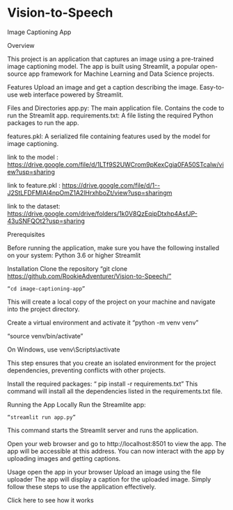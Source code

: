 # Vision-to-Speech

Image Captioning App

Overview

This project is an application that captures an image using a pre-trained image captioning model. The app is built using Streamlit, a popular open-source app framework for Machine Learning and Data Science projects.

Features
Upload an image and get a caption describing the image.
Easy-to-use web interface powered by Streamlit.

Files and Directories
app.py: The main application file. Contains the code to run the Streamlit app. requirements.txt: A file listing the required Python packages to run the app.

features.pkl: A serialized file containing features used by the model for image captioning.

link to the model : https://drive.google.com/file/d/1LTf9S2UWCrom9pKexCgia0FA50STcalw/view?usp=sharing

link to feature.pkl : https://drive.google.com/file/d/1--J2StLFDFMIAl4npOmZ1A2lHrxhboZt/view?usp=sharingm


link to the dataset: https://drive.google.com/drive/folders/1k0V8QzEqipDtxhp4AsfJP-43uSNFQOt2?usp=sharing 



Prerequisites

Before running the application, make sure you have the following installed on your system:
Python 3.6 or higher
Streamlit

Installation
Clone the repository
    “git clone https://github.com/RookieAdventurer/Vision-to-Speech/”

    “cd image-captioning-app”
   
   This will create a local copy of the project on your machine and navigate into the project directory.

Create a virtual environment and activate it
    “python -m venv venv”

   “source venv/bin/activate”  

 On Windows, use venv\Scripts\activate

This step ensures that you create an isolated environment for the project dependencies, preventing conflicts with other projects.


Install the required packages:
   “ pip install -r requirements.txt”
   This command will install all the dependencies listed in the requirements.txt file.


Running the App Locally
Run the Streamlite app:

    “streamlit run app.py”
    
   This command starts the Streamlit server and runs the application.

Open your web browser and go to http://localhost:8501 to view the app.
 The app will be accessible at this address. You can now interact with the app by  uploading images and getting captions.

Usage
open the app in your browser
Upload an image using the file uploader
The app will display a caption for the uploaded image.
   Simply follow these steps to use the application effectively.

Click here to see how it works
